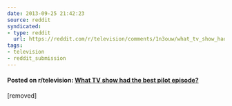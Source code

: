 ```yaml
---
date: 2013-09-25 21:42:23
source: reddit
syndicated:
- type: reddit
  url: https://reddit.com/r/television/comments/1n3ouw/what_tv_show_had_the_best_pilot_episode/
tags:
- television
- reddit_submission
---
```


#### Posted on r/television: [What TV show had the best pilot episode?](https://reddit.com/r/television/comments/1n3ouw/what_tv_show_had_the_best_pilot_episode/)

[removed]